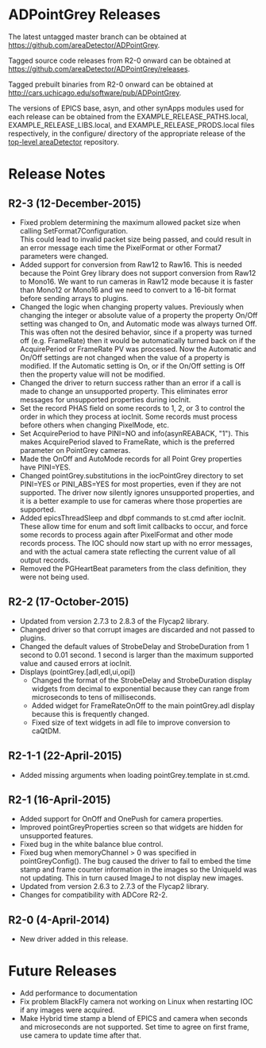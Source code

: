 ADPointGrey Releases
==================

The latest untagged master branch can be obtained at
https://github.com/areaDetector/ADPointGrey.

Tagged source code releases from R2-0 onward can be obtained at 
https://github.com/areaDetector/ADPointGrey/releases.

Tagged prebuilt binaries from R2-0 onward can be obtained at
http://cars.uchicago.edu/software/pub/ADPointGrey.

The versions of EPICS base, asyn, and other synApps modules used for each release can be obtained from 
the EXAMPLE_RELEASE_PATHS.local, EXAMPLE_RELEASE_LIBS.local, and EXAMPLE_RELEASE_PRODS.local
files respectively, in the configure/ directory of the appropriate release of the 
[top-level areaDetector](https://github.com/areaDetector/areaDetector) repository.


Release Notes
=============

R2-3 (12-December-2015)
----
* Fixed problem determining the maximum allowed packet size when calling SetFormat7Configuration.  
  This could lead to invalid packet size being passed, and could result in an error message 
  each time the PixelFormat or other Format7 parameters were changed.
* Added support for conversion from Raw12 to Raw16.  This is needed because the Point Grey library 
  does not support conversion from Raw12 to Mono16.  We want to run cameras in Raw12 mode because it is
  faster than Mono12 or Mono16 and we need to convert to a 16-bit format before sending arrays to
  plugins.
* Changed the logic when changing property values.  Previously when changing the integer or absolute value
  of a property the property On/Off setting was changed to On, and Automatic mode was always turned Off.
  This was often not the desired behavior, since if a property was turned off (e.g. FrameRate) then
  it would be automatically turned back on if the AcquirePeriod or FrameRate PV was processed.
  Now the Automatic and On/Off settings are not changed when the value of a property is modified.
  If the Automatic setting is On, or if the On/Off setting is Off then the property value will not 
  be modified.
* Changed the driver to return success rather than an error if a call is made to change an unsupported 
  property.  This eliminates error messages for unsupported properties during iocInit.
* Set the record PHAS field on some records to 1, 2, or 3 to control the order in which they process at 
  iocInit. Some records must process before others when changing PixelMode, etc.
* Set AcquirePeriod to have PINI=NO and info(asynREABACK, "1").  This makes AcquirePeriod slaved to 
  FrameRate, which is the preferred parameter on PointGrey cameras.
* Made the OnOff and AutoMode records for all Point Grey properties have PINI=YES.
* Changed pointGrey.substitutions in the iocPointGrey directory to set PINI=YES or PINI_ABS=YES for 
  most properties, even if they are not supported. The driver now silently ignores unsupported properties, 
  and it is a better example to use for cameras where those properties are supported.
* Added epicsThreadSleep and dbpf commands to st.cmd after iocInit.  These allow time for enum and soft 
  limit callbacks  to occur, and force some records to process again after PixelFormat and other mode 
  records process.   The IOC should now start up with no error messages, and with the actual camera state 
  reflecting the current value of all output records.
* Removed the PGHeartBeat parameters from the class definition, they were not being used.


R2-2 (17-October-2015)
----
* Updated from version 2.7.3 to 2.8.3 of the Flycap2 library.
* Changed driver so that corrupt images are discarded and not passed to plugins.
* Changed the default values of StrobeDelay and StrobeDuration from 1 second to 0.01 second.
  1 second is larger than the maximum supported value and caused errors at iocInit.
* Displays (pointGrey.[adl,edl,ui,opi])
  * Changed the format of the StrobeDelay and StrobeDuration display widgets from decimal to
    exponential because they can range from microseconds to tens of milliseconds.
  * Added widget for FrameRateOnOff to the main pointGrey.adl display because this is frequently changed.
  * Fixed size of text widgets in adl file to improve conversion to caQtDM.


R2-1-1 (22-April-2015)
----
* Added missing arguments when loading pointGrey.template in st.cmd.


R2-1 (16-April-2015)
----
* Added support for OnOff and OnePush for camera properties.
* Improved pointGreyProperties screen so that widgets are hidden for unsupported features.
* Fixed bug in the white balance blue control.
* Fixed bug when memoryChannel > 0 was specified in pointGreyConfig().  The bug
  caused the driver to fail to embed the time stamp and frame counter information in the 
  images so the UniqueId was not updating.  This in turn caused ImageJ to not display new images.
* Updated from version 2.6.3 to 2.7.3 of the Flycap2 library.
* Changes for compatibility with ADCore R2-2.


R2-0 (4-April-2014)
----
* New driver added in this release.


Future Releases
===============
* Add performance to documentation
* Fix problem BlackFly camera not working on Linux when restarting IOC if any images were acquired.
* Make Hybrid time stamp a blend of EPICS and camera when seconds and microseconds are 
  not supported.  Set time to agree on first frame, use camera to update time after that. 
